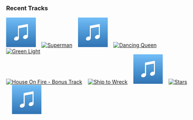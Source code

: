 ### Recent Tracks
[<img src='https://github.com/atfinke/atfinke/blob/master/placeholder.jpeg?raw=true' width='16%' height='16%' alt='Wouldnt It Be Nice - Stereo Mix'>](https://www.last.fm/music/the%2bbeach%2bboys/_/wouldn%2527t%2bit%2bbe%2bnice%2b-%2bstereo%2bmix)&nbsp;&nbsp;&nbsp;&nbsp;[<img src='https://lastfm.freetls.fastly.net/i/u/300x300/5990deb0ebc03528b5762db2f33d8c2d.png' width='16%' height='16%' alt='Superman'>](https://www.last.fm/music/lazlo%2bbane/_/superman)&nbsp;&nbsp;&nbsp;&nbsp;[<img src='https://github.com/atfinke/atfinke/blob/master/placeholder.jpeg?raw=true' width='16%' height='16%' alt='Home - 2019 - Remaster'>](https://www.last.fm/music/edward%2bsharpe%2b%2526%2bthe%2bmagnetic%2bzeros/_/home%2b-%2b2019%2b-%2bremaster)&nbsp;&nbsp;&nbsp;&nbsp;[<img src='https://lastfm.freetls.fastly.net/i/u/300x300/929f961574d7444ac439f0da85c211ea.png' width='16%' height='16%' alt='Dancing Queen'>](https://www.last.fm/music/abba/_/dancing%2bqueen)&nbsp;&nbsp;&nbsp;&nbsp;[<img src='https://lastfm.freetls.fastly.net/i/u/300x300/3061a718bafbccc70ac73c7dafec6a09.png' width='16%' height='16%' alt='Green Light'>](https://www.last.fm/music/lorde/_/green%2blight)&nbsp;&nbsp;&nbsp;&nbsp;<br>[<img src='https://lastfm.freetls.fastly.net/i/u/300x300/d47396e8665b48a2c8c69a94f99120f9.png' width='16%' height='16%' alt='House On Fire - Bonus Track'>](https://www.last.fm/music/black%2btaxi/_/house%2bon%2bfire%2b-%2bbonus%2btrack)&nbsp;&nbsp;&nbsp;&nbsp;[<img src='https://lastfm.freetls.fastly.net/i/u/300x300/62a7ece44cc817f60cb3aee900ee5f63.png' width='16%' height='16%' alt='Ship to Wreck'>](https://www.last.fm/music/florence%2b%252b%2bthe%2bmachine/_/ship%2bto%2bwreck)&nbsp;&nbsp;&nbsp;&nbsp;[<img src='https://github.com/atfinke/atfinke/blob/master/placeholder.jpeg?raw=true' width='16%' height='16%' alt='A Moment Apart'>](https://www.last.fm/music/odesza/_/a%2bmoment%2bapart)&nbsp;&nbsp;&nbsp;&nbsp;[<img src='https://lastfm.freetls.fastly.net/i/u/300x300/7dbe73fab637830abba36ec02a2c2c28.png' width='16%' height='16%' alt='Stars'>](https://www.last.fm/music/future%2bgenerations/_/stars)&nbsp;&nbsp;&nbsp;&nbsp;[<img src='https://github.com/atfinke/atfinke/blob/master/placeholder.jpeg?raw=true' width='16%' height='16%' alt='Why Did You Run?'>](https://www.last.fm/music/judah%2b%2526%2bthe%2blion/_/why%2bdid%2byou%2brun%253f)&nbsp;&nbsp;&nbsp;&nbsp;<br>